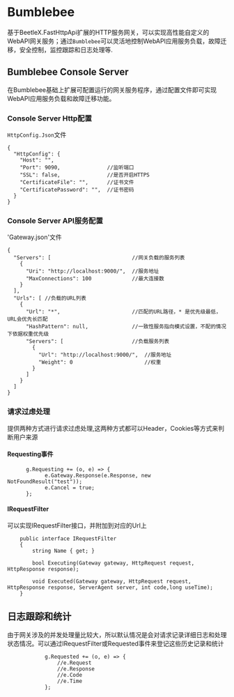 # Bumblebee
基于BeetleX.FastHttpApi扩展的HTTP服务网关，可以实现高性能自定义的WebAPI网关服务；通过`Bumblebee`可以灵活地控制WebAPI应用服务负载，故障迁移，安全控制，监控跟踪和日志处理等.
## Bumblebee Console Server
在Bumblebee基础上扩展可配置运行的网关服务程序，通过配置文件即可实现WebAPI应用服务负载和故障迁移功能。
### Console Server Http配置
`HttpConfig.Json`文件
```
{
  "HttpConfig": {
    "Host": "",
    "Port": 9090,               //监听端口
    "SSL": false,               //是否开启HTTPS
    "CertificateFile": "",      //证书文件
    "CertificatePassword": "",  //证书密码
  }
}
```
### Console Server API服务配置
'Gateway.json'文件
```
{
  "Servers": [                          //网关负载的服务列表
    {
      "Uri": "http://localhost:9000/",  //服务地址
      "MaxConnections": 100             //最大连接数
    }
  ],
  "Urls": [ //负载的URL列表
    {
      "Url": "*",                       //匹配的URL路径，* 是优先级最低，URL会优先长匹配
      "HashPattern": null,              //一致性服务指向模式设置，不配的情况下依据权重优先级
      "Servers": [                      //负载服务列表
        {
          "Url": "http://localhost:9000/",  //服务地址
          "Weight": 0                       //权重
        }
      ]
    }
  ]
}
```
### 请求过虑处理
提供两种方式进行请求过虑处理,这两种方式都可以Header，Cookies等方式来判断用户来源
#### Requesting事件 
```
      g.Requesting += (o, e) => {
            e.Gateway.Response(e.Response, new NotFoundResult("test"));
            e.Cancel = true;
      };
```
#### IRequestFilter
可以实现IRequestFilter接口，并附加到对应的Url上
```
    public interface IRequestFilter
    {
        string Name { get; }

        bool Executing(Gateway gateway, HttpRequest request, HttpResponse response);

        void Executed(Gateway gateway, HttpRequest request, HttpResponse response, ServerAgent server, int code,long useTime);
    }
```
## 日志跟踪和统计
由于网关涉及的并发处理量比较大，所以默认情况是会对请求记录详细日志和处理状态情况。可以通过IRequestFilter或Requested事件来登记这些历史记录和统计
```
            g.Requested += (o, e) => {
                //e.Request
                //e.Response
                //e.Code
                //e.Time
            };
```

